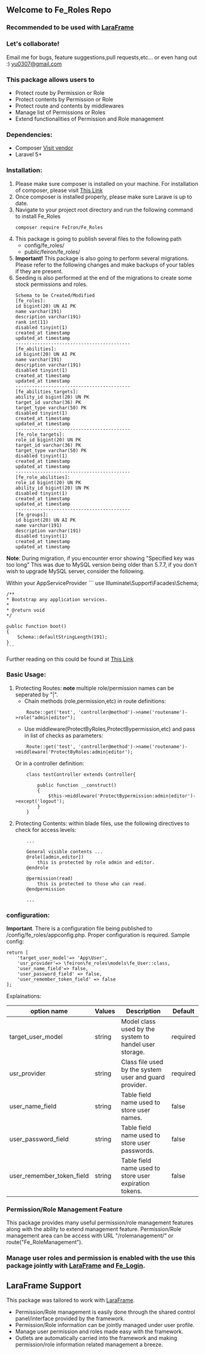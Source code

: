 ## Welcome to Fe_Roles Repo
### **Recommended to be used with [LaraFrame](https://github.com/yu0307/LaraFrame)**
### Let's collaborate!
Email me for bugs, feature suggestions,pull requests,etc... or even hang out :) [yu0307@gmail.com](mailto:yu0307@gmail.com)
### This package allows users to 
- Protect route by Permission or Role
- Protect contents by Permission or Role
- Protect route and contents by middlewares
- Manage list of Permissions or Roles
- Extend functionalities of Permission and Role management

### Dependencies:
- Composer [Visit vendor](https://getcomposer.org/)
- Laravel 5+

### Installation:

1. Please make sure composer is installed on your machine. For installation of composer, please visit [This Link](https://getcomposer.org/doc/00-intro.md)
2. Once composer is installed properly, please make sure Larave is up to date. 
3. Navigate to your project root directory and run the following command to install Fe_Roles
    ```
    composer require FeIron/Fe_Roles
    ```
4. This package is going to publish several files to the following path
    - config/fe_roles/
    - public/feiron/fe_roles/
5. **Important!** This package is also going to perform several migrations. Please refer to the following changes and make backups of your tables if they are present. 
6. Seeding is also performed at the end of the migrations to create some stock permissions and roles. 
    ```
    Schema to be Created/Modified
    [fe_roles]:
    id bigint(20) UN AI PK 
    name varchar(191) 
    description varchar(191) 
    rank int(11) 
    disabled tinyint(1) 
    created_at timestamp 
    updated_at timestamp
    ------------------------------------------
    [fe_abilities]:
    id bigint(20) UN AI PK 
    name varchar(191) 
    description varchar(191) 
    disabled tinyint(1) 
    created_at timestamp 
    updated_at timestamp
    ------------------------------------------
    [fe_abilities_targets]:
    ability_id bigint(20) UN PK 
    target_id varchar(36) PK 
    target_type varchar(50) PK 
    disabled tinyint(1) 
    created_at timestamp 
    updated_at timestamp
    ------------------------------------------
    [fe_role_targets]:
    role_id bigint(20) UN PK 
    target_id varchar(36) PK 
    target_type varchar(50) PK 
    disabled tinyint(1) 
    created_at timestamp 
    updated_at timestamp
    ------------------------------------------
    [fe_role_abilities]:
    role_id bigint(20) UN PK 
    ability_id bigint(20) UN PK 
    disabled tinyint(1) 
    created_at timestamp 
    updated_at timestamp
    ------------------------------------------
    [fe_groups]:
    id bigint(20) UN AI PK 
    name varchar(191) 
    description varchar(191) 
    disabled tinyint(1) 
    created_at timestamp 
    updated_at timestamp
    ```
**Note**: During migration, if you encounter error showing "Specified key was too long"
This was due to MySQL version being older than 5.7.7, if you don't wish to upgrade MySQL server, consider the following.

Within your AppServiceProvider 
    ```
    use Illuminate\Support\Facades\Schema;

    /**
    * Bootstrap any application services.
    *
    * @return void
    */

    public function boot()
    {
        Schema::defaultStringLength(191);
    }
    ```
Further reading on this could be found at [This Link](https://laravel.com/docs/master/migrations#creating-indexes)


### Basic Usage:

1. Protecting Routes:
    **note** multiple role/permission names can be seperated by "|". 
    - Chain methods (role,permission,etc) in route definitions:
    ```
        Route::get('test', 'controller@method')->name('routename')->role("admin|editor");
    ```
    - Use middleware(ProtectByRoles,ProtectBypermission,etc) and pass in list of checks as parameters:
    ```
        Route::get('test', 'controller@method')->name('routename')->middleware('ProtectByRoles:admin|editor');
    ```
    Or in a controller definition:
    ```
        class testController extends Controller{

            public function __construct()
            {
                $this->middleware('ProtectBypermission:admin|editor')->except('logout');
            }
        }
    ```
2. Protecting Contents:
    within blade files, use the following directives to check for access levels:
    ```
        ...

        General visible contents ...
        @role([admin,editor])
            this is protected by role admin and editor.
        @endrole

        @permission(read)
            this is protected to those who can read.
        @endpermission

        ...
    ```

### configuration:

**Important**. There is a configuration file being published to /config/fe_roles/appconfig.php. Proper configuration is required. 
Sample config:
```
return [
    'target_user_model'=> 'App\User',
    'usr_provider'=> \feiron\fe_roles\models\fe_User::class,
    'user_name_field'=> false,
    'user_password_field' => false,
    'user_remember_token_field' => false
];
```
Explainations:

| option name | Values | Description | Default |
| --- | --- | --- | --- |
| target_user_model | string | Model class used by the system to handel user storage. | required |
| usr_provider | string | Class file used by the system user and guard provider. | required |
| user_name_field | string | Table field name used to store user names. | false |
| user_password_field | string | Table field name used to store user passwords. | false |
| user_remember_token_field | string | Table field name used to store user expiration tokens. | false |

### Permission/Role Management Feature
This package provides many useful permission/role management features along with the ability to extend management feature. 
Permission/Role management area can be access with URL "/rolemanagement/" or route("Fe_RoleManagement").

### **Manage user roles and permission is enabled with the use this package jointly with [LaraFrame](https://github.com/yu0307/LaraFrame) and [Fe_Login](https://github.com/yu0307/Fe_Login).**

## LaraFrame Support
This package was tailored to work with [LaraFrame](https://github.com/yu0307/LaraFrame).
- Permission/Role management is easily done through the shared control panel/interface provided by the framework. 
- Permission/Role information can be jointly managed under user profile.
- Manage user permission and roles made easy with the framework.
- Outlets are automatically carried into the framework and making permission/role information related management a breeze. 